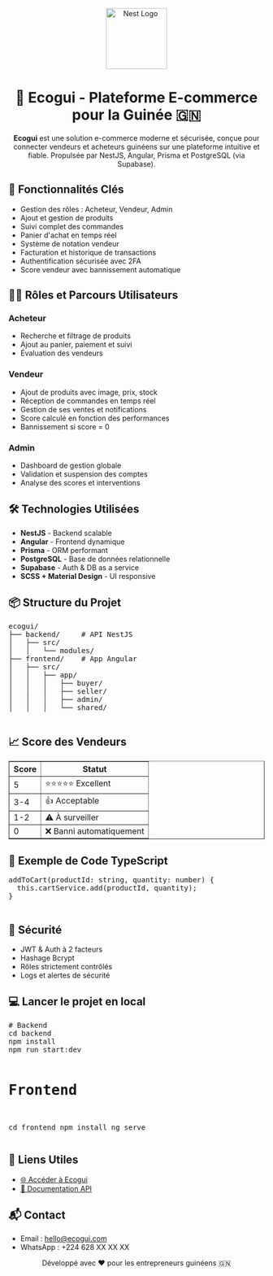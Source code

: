 <p align="center">
  <a href="http://nestjs.com/" target="blank"><img src="https://nestjs.com/img/logo-small.svg" width="120" alt="Nest Logo" /></a>
</p>
<body>

  <h1 align="center">🛒 Ecogui - Plateforme E-commerce pour la Guinée 🇬🇳</h1>

  <p align="center"><strong>Ecogui</strong> est une solution e-commerce moderne et sécurisée, conçue pour connecter vendeurs et acheteurs guinéens sur une plateforme intuitive et fiable. Propulsée par NestJS, Angular, Prisma et PostgreSQL (via Supabase).</p>

  <h2>🚀 Fonctionnalités Clés</h2>
  <ul>
    <li>Gestion des rôles : Acheteur, Vendeur, Admin</li>
    <li>Ajout et gestion de produits</li>
    <li>Suivi complet des commandes</li>
    <li>Panier d'achat en temps réel</li>
    <li>Système de notation vendeur</li>
    <li>Facturation et historique de transactions</li>
    <li>Authentification sécurisée avec 2FA</li>
    <li>Score vendeur avec bannissement automatique</li>
  </ul>

  <h2>🧑‍💼 Rôles et Parcours Utilisateurs</h2>

  <h3>Acheteur</h3>
  <ul>
    <li>Recherche et filtrage de produits</li>
    <li>Ajout au panier, paiement et suivi</li>
    <li>Évaluation des vendeurs</li>
  </ul>

  <h3>Vendeur</h3>
  <ul>
    <li>Ajout de produits avec image, prix, stock</li>
    <li>Réception de commandes en temps réel</li>
    <li>Gestion de ses ventes et notifications</li>
    <li>Score calculé en fonction des performances</li>
    <li>Bannissement si score = 0</li>
  </ul>

  <h3>Admin</h3>
  <ul>
    <li>Dashboard de gestion globale</li>
    <li>Validation et suspension des comptes</li>
    <li>Analyse des scores et interventions</li>
  </ul>

  <h2>🛠️ Technologies Utilisées</h2>
  <ul>
    <li><strong>NestJS</strong> - Backend scalable</li>
    <li><strong>Angular</strong> - Frontend dynamique</li>
    <li><strong>Prisma</strong> - ORM performant</li>
    <li><strong>PostgreSQL</strong> - Base de données relationnelle</li>
    <li><strong>Supabase</strong> - Auth & DB as a service</li>
    <li><strong>SCSS + Material Design</strong> - UI responsive</li>
  </ul>

  <h2>📦 Structure du Projet</h2>
  <pre>
ecogui/
├── backend/     # API NestJS
│   ├── src/
│   │   └── modules/
├── frontend/    # App Angular
│   ├── src/
│   │   ├── app/
│   │   │   ├── buyer/
│   │   │   ├── seller/
│   │   │   ├── admin/
│   │   │   └── shared/
  </pre>

  <h2>📈 Score des Vendeurs</h2>
  <table border="1">
    <thead>
      <tr>
        <th>Score</th>
        <th>Statut</th>
      </tr>
    </thead>
    <tbody>
      <tr><td>5</td><td>⭐⭐⭐⭐⭐ Excellent</td></tr>
      <tr><td>3-4</td><td>👍 Acceptable</td></tr>
      <tr><td>1-2</td><td>⚠️ À surveiller</td></tr>
      <tr><td>0</td><td>❌ Banni automatiquement</td></tr>
    </tbody>
  </table>

  <h2>🧪 Exemple de Code TypeScript</h2>
  <pre>
addToCart(productId: string, quantity: number) {
  this.cartService.add(productId, quantity);
}
  </pre>

  <h2>🔐 Sécurité</h2>
  <ul>
    <li>JWT & Auth à 2 facteurs</li>
    <li>Hashage Bcrypt</li>
    <li>Rôles strictement contrôlés</li>
    <li>Logs et alertes de sécurité</li>
  </ul>

  <h2>💻 Lancer le projet en local</h2>
  <pre>
# Backend
cd backend
npm install
npm run start:dev

# Frontend
cd frontend
npm install
ng serve
  </pre>

  <h2>🔗 Liens Utiles</h2>
  <ul>
    <li><a href="#">🌐 Accéder à Ecogui</a></li>
    <li><a href="https://ecogui-api-routes.vercel.app/">📄 Documentation API</a></li>
  </ul>

  <h2>📬 Contact</h2>
  <ul>
    <li>Email : <a href="mailto:hello@ecogui.com">hello@ecogui.com</a></li>
    <li>WhatsApp : +224 628 XX XX XX</li>
  </ul>

  <p align="center">Développé avec ❤️ pour les entrepreneurs guinéens 🇬🇳</p>


</body>

